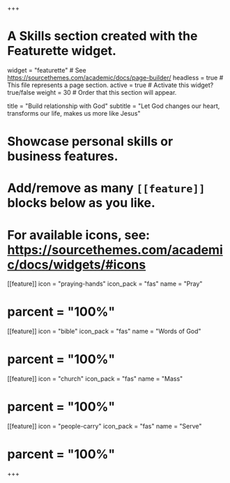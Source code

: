 +++
# A Skills section created with the Featurette widget.
widget = "featurette"  # See https://sourcethemes.com/academic/docs/page-builder/
headless = true  # This file represents a page section.
active = true  # Activate this widget? true/false
weight = 30  # Order that this section will appear.

title = "Build relationship with God"
subtitle = "Let God changes our heart, transforms our life, makes us more like Jesus"

# Showcase personal skills or business features.
#
# Add/remove as many `[[feature]]` blocks below as you like.
#
# For available icons, see: https://sourcethemes.com/academic/docs/widgets/#icons

[[feature]]
  icon = "praying-hands"
  icon_pack = "fas"
  name = "Pray"
#  parcent = "100%"

[[feature]]
  icon = "bible"
  icon_pack = "fas"
  name = "Words of God"
#  parcent = "100%"  

[[feature]]
  icon = "church"
  icon_pack = "fas"
  name = "Mass"
#  parcent = "100%"

[[feature]]
  icon = "people-carry"
  icon_pack = "fas"
  name = "Serve"
#  parcent = "100%"
+++

